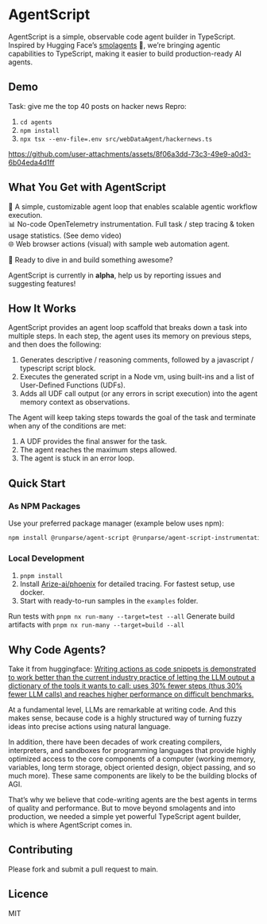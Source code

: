 # AgentScript
AgentScript is a simple, observable code agent builder in TypeScript. Inspired by Hugging Face’s [smolagents](https://github.com/huggingface/smolagents) 🤗, we’re bringing agentic capabilities to TypeScript, making it easier to build production-ready AI agents.

## Demo

Task: give me the top 40 posts on hacker news
Repro:
1. `cd agents`
2. `npm install`
3. `npx tsx --env-file=.env src/webDataAgent/hackernews.ts`

https://github.com/user-attachments/assets/8f06a3dd-73c3-49e9-a0d3-6b04eda4d1ff

## What You Get with AgentScript

🔁 A simple, customizable agent loop that enables scalable agentic workflow execution.\
📊 No-code OpenTelemetry instrumentation. Full task / step tracing & token usage statistics. (See demo video)\
🌐 Web browser actions (visual) with sample web automation agent.

🚀 Ready to dive in and build something awesome?

AgentScript is currently in **alpha**, help us by reporting issues and suggesting features!

## How It Works

AgentScript provides an agent loop scaffold that breaks down a task into multiple steps. In each step, the agent uses its memory on previous steps, and then does the following:

1. Generates descriptive / reasoning comments, followed by a javascript / typescript script block.
2. Executes the generated script in a Node vm, using built-ins and a list of User-Defined Functions (UDFs).
3. Adds all UDF call output (or any errors in script execution) into the agent memory context as observations.

The Agent will keep taking steps towards the goal of the task and terminate when any of the conditions are met:

1. A UDF provides the final answer for the task.
2. The agent reaches the maximum steps allowed.
3. The agent is stuck in an error loop.

## Quick Start

### As NPM Packages

Use your preferred package manager (example below uses npm):

```sh
npm install @runparse/agent-script @runparse/agent-script-instrumentation @runparse/agent-script-web
```

### Local Development

1. `pnpm install`
2. Install [Arize-ai/phoenix](https://github.com/Arize-ai/phoenix) for detailed tracing. For fastest setup, use docker.
3. Start with ready-to-run samples in the `examples` folder.

Run tests with `pnpm nx run-many --target=test --all`
Generate build artifacts with `pnpm nx run-many --target=build --all`

## Why Code Agents?

Take it from huggingface: [Writing actions as code snippets is demonstrated to work better than the current industry practice of letting the LLM output a dictionary of the tools it wants to call: uses 30% fewer steps (thus 30% fewer LLM calls) and reaches higher performance on difficult benchmarks.](https://github.com/huggingface/smolagents?tab=readme-ov-file#how-do-code-agents-work)

At a fundamental level, LLMs are remarkable at writing code. And this makes sense, because code is a highly structured way of turning fuzzy ideas into precise actions using natural language.

In addition, there have been decades of work creating compilers, interpreters, and sandboxes for programming languages that provide highly optimized access to the core components of a computer (working memory, variables, long term storage, object oriented design, object passing, and so much more). These same components are likely to be the building blocks of AGI.

That’s why we believe that code-writing agents are the best agents in terms of quality and performance. But to move beyond smolagents and into production, we needed a simple yet powerful TypeScript agent builder, which is where AgentScript comes in.

## Contributing

Please fork and submit a pull request to main.

## Licence

MIT
